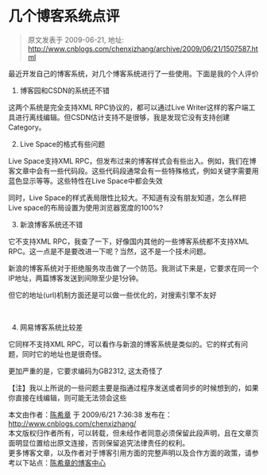 # 几个博客系统点评 
> 原文发表于 2009-06-21, 地址: http://www.cnblogs.com/chenxizhang/archive/2009/06/21/1507587.html 


最近开发自己的博客系统，对几个博客系统进行了一些使用。下面是我的个人评价

 1. 博客园和CSDN的系统还不错

 这两个系统是完全支持XML RPC协议的，都可以通过Live Writer这样的客户端工具进行离线编辑。但CSDN估计支持不是很够，我是发现它没有支持创建Category。

 2. Live Space的格式有些问题

 Live Space支持XML RPC，但发布过来的博客样式会有些出入。例如，我们在博客文章中会有一些代码段。这些代码段通常会有一些特殊格式，例如关键字需要用蓝色显示等等。这些特性在Live Space中都会失效

 同时，Live Space的样式表局限性比较大。不知道有没有朋友知道，怎么样把Live space的布局设置为使用浏览器宽度的100%?

 3. 新浪博客系统还不错

 它不支持XML RPC，我查了一下，好像国内其他的一些博客系统都不支持XML RPC。这一点是不是要改进一下呢？当然，这不是一个技术问题。

 新浪的博客系统对于拒绝服务攻击做了一个防范。我测试下来是，它要求在同一个IP地址，两篇博客发送到间隙至少是1分钟。

 但它的地址(url)机制方面还是可以做一些优化的，对搜索引擎不友好

  

 4. 网易博客系统比较差

 它同样不支持XML RPC，可以看作与新浪的博客系统是类似的。它的样式有问题，同时它的地址也是很奇怪。

 更加严重的是，它要求编码为GB2312, 这太奇怪了

 【注】我以上所说的一些问题主要是指通过程序发送或者同步的时候想到的，如果你直接在线编辑，则可能无法领会这些

 本文由作者：[陈希章](http://www.xizhang.com) 于 2009/6/21 7:36:38 发布在：<http://www.cnblogs.com/chenxizhang/>  
 本文版权归作者所有，可以转载，但未经作者同意必须保留此段声明，且在文章页面明显位置给出原文连接，否则保留追究法律责任的权利。   
 更多博客文章，以及作者对于博客引用方面的完整声明以及合作方面的政策，请参考以下站点：[陈希章的博客中心](http://www.xizhang.com/blog.htm) 